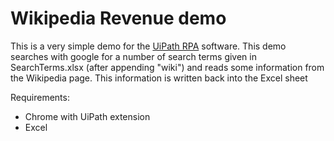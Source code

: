 # Wikipedia Revenue demo
This is a very simple demo for the [UiPath RPA](https://www.uipath.com/) software. This demo searches with google for a number of search terms given in SearchTerms.xlsx (after appending "wiki") and reads some information from the Wikipedia page. This information is written back into the Excel sheet

Requirements:
- Chrome with UiPath extension
- Excel
